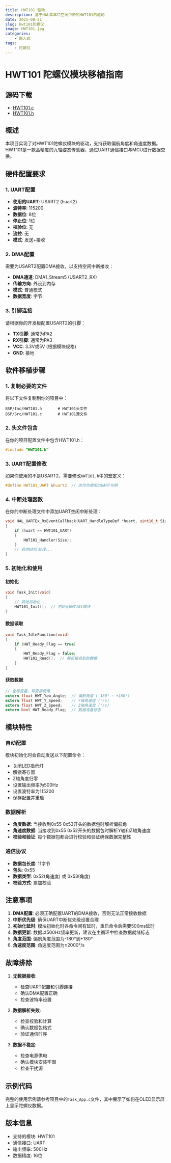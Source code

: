 ```yaml
---
title: HWT101 驱动
description: 基于HAL库串口空闲中断的HWT101的驱动
date: 2025-08-21
slug: hwt101陀螺仪
image: HWT101.jpg
categories:
    - 嵌入式
tags:
    - 陀螺仪
---
```

# HWT101 陀螺仪模块移植指南

## 源码下载
- [HWT101.c](/code/HWT101/HWT101.c)
- [HWT101.h](/code/HWT101/HWT101.h)

## 概述
本项目实现了对HWT101陀螺仪模块的驱动，支持获取偏航角度和角速度数据。HWT101是一款高精度的九轴姿态传感器，通过UART通信接口与MCU进行数据交换。

## 硬件配置要求

### 1. UART配置
- **使用的UART**: USART2 (huart2)
- **波特率**: 115200
- **数据位**: 8位
- **停止位**: 1位
- **校验位**: 无
- **流控**: 无
- **模式**: 发送+接收

### 2. DMA配置
需要为USART2配置DMA接收，以支持空闲中断接收：
- **DMA通道**: DMA1_Stream5 (USART2_RX)
- **传输方向**: 外设到内存
- **模式**: 普通模式
- **数据宽度**: 字节

### 3. 引脚连接
请根据你的开发板配置USART2的引脚：
- **TX引脚**: 通常为PA2
- **RX引脚**: 通常为PA3
- **VCC**: 3.3V或5V (根据模块规格)
- **GND**: 接地

## 软件移植步骤

### 1. 复制必要的文件
将以下文件复制到你的项目中：
```
BSP/Inc/HWT101.h       # HWT101头文件
BSP/Src/HWT101.c       # HWT101源文件
```

### 2. 头文件包含
在你的项目配置文件中包含HWT101.h：
```c
#include "HWT101.h"
```

### 3. UART配置修改
如果你使用的不是USART2，需要修改`HWT101.h`中的宏定义：
```c
#define HWT101_UART &huart2  // 改为你使用的UART句柄
```

### 4. 中断处理函数
在你的中断处理文件中添加UART空闲中断处理：
```c
void HAL_UARTEx_RxEventCallback(UART_HandleTypeDef *huart, uint16_t Size)
{
    if (huart == HWT101_UART)
    {
        HWT101_Handler(Size);
    }
    // 其他UART处理...
}
```

### 5. 初始化和使用

#### 初始化
```c
void Task_Init(void)
{
    // 其他初始化...
    HWT101_Init();  // 初始化HWT101模块
}
```

#### 数据读取
```c
void Task_IdleFunction(void)
{
    if (HWT_Ready_Flag == true)
    {
        HWT_Ready_Flag = false;
        HWT101_Read();  // 解析接收到的数据
    }
}
```

#### 获取数据
```c
// 全局变量，可直接使用
extern float HWT_Yaw_Angle;  // 偏航角度 (-180° ~ +180°)
extern float HWT_Y_Speed;    // Y轴角速度 (°/s)
extern float HWT_Z_Speed;    // Z轴角速度 (°/s)
extern bool HWT_Ready_Flag;  // 数据准备标志
```

## 模块特性

### 自动配置
模块初始化时会自动发送以下配置命令：
- 关闭LED指示灯
- 解锁寄存器
- Z轴角度归零
- 设置输出频率为500Hz
- 设置波特率为115200
- 保存配置并重启

### 数据解析
- **角度数据**: 当接收到0x55 0x53开头的数据包时解析偏航角
- **角速度数据**: 当接收到0x55 0x52开头的数据包时解析Y轴和Z轴角速度
- **校验和验证**: 每个数据包都会进行校验和验证确保数据完整性

### 通信协议
- **数据包长度**: 11字节
- **包头**: 0x55
- **数据类型**: 0x52(角速度) 或 0x53(角度)
- **校验方式**: 累加校验

## 注意事项

1. **DMA配置**: 必须正确配置UART的DMA接收，否则无法正常接收数据
2. **中断优先级**: 确保UART中断优先级设置合理
3. **初始化延时**: 模块初始化时各命令间有延时，重启命令后需要500ms延时
4. **数据更新**: 数据以500Hz频率更新，建议在主循环中检查数据就绪标志
5. **角度范围**: 偏航角度范围为-180°到+180°
6. **角速度范围**: 角速度范围为±2000°/s

## 故障排除

1. **无数据接收**: 
   - 检查UART配置和引脚连接
   - 确认DMA配置正确
   - 检查波特率设置

2. **数据解析失败**:
   - 检查校验和计算
   - 确认数据包格式
   - 验证通信时序

3. **数据不稳定**:
   - 检查电源供电
   - 确认模块安装牢固
   - 检查干扰源

## 示例代码

完整的使用示例请参考项目中的`Task_App.c`文件，其中展示了如何在OLED显示屏上显示陀螺仪数据。

## 版本信息
- 支持的模块: HWT101
- 通信接口: UART
- 输出频率: 500Hz
- 数据精度: 16位
